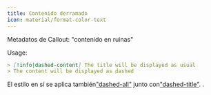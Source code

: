 ```yaml
---
title: Contenido derramado
icon: material/format-color-text
---
```


Metadatos de Callout: "contenido en ruinas"

Usage:

```md
> [!info|dashed-content] The title will be displayed as usual
> The content will be displayed as dashed
```

El estilo en sí se aplica también["dashed-all"](../combined-styling/page-20.md)
junto con["dashed-title"](../title-styling/page-20.md).
.

